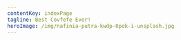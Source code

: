 ```yaml
---
contentKey: indexPage
tagline: Best Covfefe Ever!
heroImage: /img/nafinia-putra-kwdp-0pok-i-unsplash.jpg
---
```

